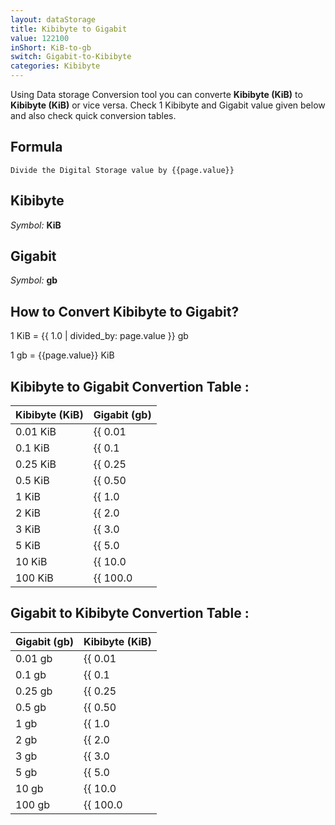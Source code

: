 ```yaml
---
layout: dataStorage
title: Kibibyte to Gigabit
value: 122100
inShort: KiB-to-gb
switch: Gigabit-to-Kibibyte
categories: Kibibyte
---
```


Using Data storage Conversion tool you can converte **Kibibyte (KiB)** to **Kibibyte (KiB)** or vice versa. Check 1 Kibibyte and Gigabit value given below and also check quick conversion tables.

## Formula
`Divide the Digital Storage value by {{page.value}}`

## Kibibyte
*Symbol:* **KiB**

## Gigabit
*Symbol:* **gb**

## How to Convert Kibibyte to Gigabit?

1 KiB = {{ 1.0 | divided_by: page.value }} gb

1 gb = {{page.value}} KiB


## Kibibyte to Gigabit Convertion Table :

| Kibibyte (KiB) | Gigabit (gb) |
| ---- | ---- |
| 0.01 KiB | {{ 0.01 | divided_by: page.value }} gb |
| 0.1 KiB | {{ 0.1 | divided_by: page.value }} gb |
| 0.25 KiB | {{ 0.25 | divided_by: page.value }} gb |
| 0.5 KiB | {{ 0.50 | divided_by: page.value }} gb |
| 1 KiB | {{ 1.0 | divided_by: page.value }} gb |
| 2 KiB | {{ 2.0 | divided_by: page.value }} gb |
| 3 KiB | {{ 3.0 | divided_by: page.value }} gb |
| 5 KiB | {{ 5.0 | divided_by: page.value }} gb |
| 10 KiB | {{ 10.0 | divided_by: page.value }} gb |
| 100 KiB | {{ 100.0 | divided_by: page.value }} gb |

## Gigabit to Kibibyte Convertion Table :

| Gigabit (gb) | Kibibyte (KiB) |
| ---- | ---- |
| 0.01 gb | {{ 0.01 | times: page.value }} KiB |
| 0.1 gb | {{ 0.1 | times: page.value }} KiB |
| 0.25 gb | {{ 0.25 | times: page.value }} KiB |
| 0.5 gb | {{ 0.50 | times: page.value }} KiB |
| 1 gb | {{ 1.0 | times: page.value }} KiB |
| 2 gb | {{ 2.0 | times: page.value }} KiB |
| 3 gb | {{ 3.0 | times: page.value }} KiB |
| 5 gb | {{ 5.0 | times: page.value }} KiB |
| 10 gb | {{ 10.0 | times: page.value }} KiB |
| 100 gb | {{ 100.0 | times: page.value }} KiB |


<script>
document.getElementById('selectInput')[5].selected = true
document.getElementById('selectOutput')[10].selected = true
</script>
